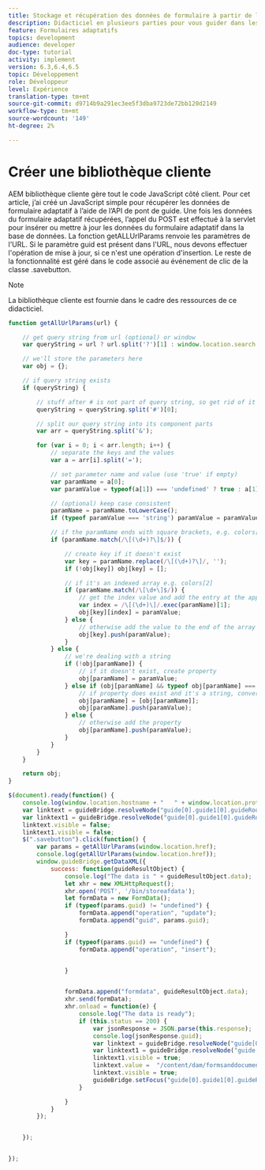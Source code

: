 ```yaml
---
title: Stockage et récupération des données de formulaire à partir de la base de données MySQL
description: Didacticiel en plusieurs parties pour vous guider dans les étapes de stockage et de récupération des données de formulaire
feature: Formulaires adaptatifs
topics: development
audience: developer
doc-type: tutorial
activity: implement
version: 6.3,6.4,6.5
topic: Développement
role: Développeur
level: Expérience
translation-type: tm+mt
source-git-commit: d9714b9a291ec3ee5f3dba9723de72bb120d2149
workflow-type: tm+mt
source-wordcount: '149'
ht-degree: 2%

---
```


# Créer une bibliothèque cliente

AEM bibliothèque cliente gère tout le code JavaScript côté client. Pour cet article, j’ai créé un JavaScript simple pour récupérer les données de formulaire adaptatif à l’aide de l’API de pont de guide. Une fois les données du formulaire adaptatif récupérées, l’appel du POST est effectué à la servlet pour insérer ou mettre à jour les données du formulaire adaptatif dans la base de données. La fonction getALLUrlParams renvoie les paramètres de l&#39;URL. Si le paramètre guid est présent dans l&#39;URL, nous devons effectuer l&#39;opération de mise à jour, si ce n&#39;est une opération d&#39;insertion. Le reste de la fonctionnalité est géré dans le code associé au événement de clic de la classe .savebutton.

>[!NOTE]
>
>La bibliothèque cliente est fournie dans le cadre des ressources de ce didacticiel.

```javascript
function getAllUrlParams(url) {

    // get query string from url (optional) or window
    var queryString = url ? url.split('?')[1] : window.location.search.slice(1);

    // we'll store the parameters here
    var obj = {};

    // if query string exists
    if (queryString) {

        // stuff after # is not part of query string, so get rid of it
        queryString = queryString.split('#')[0];

        // split our query string into its component parts
        var arr = queryString.split('&');

        for (var i = 0; i < arr.length; i++) {
            // separate the keys and the values
            var a = arr[i].split('=');

            // set parameter name and value (use 'true' if empty)
            var paramName = a[0];
            var paramValue = typeof(a[1]) === 'undefined' ? true : a[1];

            // (optional) keep case consistent
            paramName = paramName.toLowerCase();
            if (typeof paramValue === 'string') paramValue = paramValue.toLowerCase();

            // if the paramName ends with square brackets, e.g. colors[] or colors[2]
            if (paramName.match(/\[(\d+)?\]$/)) {

                // create key if it doesn't exist
                var key = paramName.replace(/\[(\d+)?\]/, '');
                if (!obj[key]) obj[key] = [];

                // if it's an indexed array e.g. colors[2]
                if (paramName.match(/\[\d+\]$/)) {
                    // get the index value and add the entry at the appropriate position
                    var index = /\[(\d+)\]/.exec(paramName)[1];
                    obj[key][index] = paramValue;
                } else {
                    // otherwise add the value to the end of the array
                    obj[key].push(paramValue);
                }
            } else {
                // we're dealing with a string
                if (!obj[paramName]) {
                    // if it doesn't exist, create property
                    obj[paramName] = paramValue;
                } else if (obj[paramName] && typeof obj[paramName] === 'string') {
                    // if property does exist and it's a string, convert it to an array
                    obj[paramName] = [obj[paramName]];
                    obj[paramName].push(paramValue);
                } else {
                    // otherwise add the property
                    obj[paramName].push(paramValue);
                }
            }
        }
    }

    return obj;
}

$(document).ready(function() {
    console.log(window.location.hostname + "   " + window.location.protocol);
    var linktext = guideBridge.resolveNode("guide[0].guide1[0].guideRootPanel[0].info[0].linktxt[0]");
    var linktext1 = guideBridge.resolveNode("guide[0].guide1[0].guideRootPanel[0].info[0].linktext1[0]");
    linktext.visible = false;
    linktext1.visible = false;
    $(".savebutton").click(function() {
        var params = getAllUrlParams(window.location.href);
        console.log(getAllUrlParams(window.location.href));
        window.guideBridge.getDataXML({
            success: function(guideResultObject) {
                console.log("The data is " + guideResultObject.data);
                let xhr = new XMLHttpRequest();
                xhr.open('POST', '/bin/storeafdata');
                let formData = new FormData();
                if (typeof(params.guid) != "undefined") {
                    formData.append("operation", "update");
                    formData.append("guid", params.guid);

                }
                if (typeof(params.guid) == "undefined") {
                    formData.append("operation", "insert");


                }


                formData.append("formdata", guideResultObject.data);
                xhr.send(formData);
                xhr.onload = function(e) {
                    console.log("The data is ready");
                    if (this.status == 200) {
                        var jsonResponse = JSON.parse(this.response);
                        console.log(jsonResponse.guid);
                        var linktext = guideBridge.resolveNode("guide[0].guide1[0].guideRootPanel[0].info[0].linktxt[0]");
                        var linktext1 = guideBridge.resolveNode("guide[0].guide1[0].guideRootPanel[0].info[0].linktext1[0]");
                        linktext1.visible = true;
                        linktext.value =  "/content/dam/formsanddocuments/demostoreandretrieveformdata/jcr:content?wcmmode=disabled&guid=" + jsonResponse.guid;
                        linktext.visible = true;
                        guideBridge.setFocus("guide[0].guide1[0].guideRootPanel[0].info[0].linktxt[0]");
                    }

                }
            }
        });


    });


});
```

